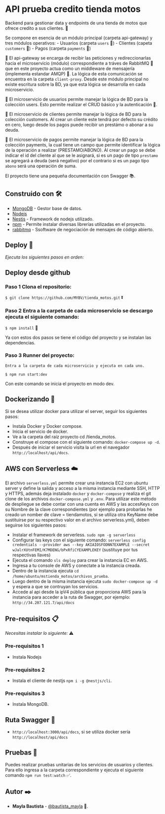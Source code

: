 # API prueba credito tienda motos

Backend para gestionar data y endpoints de una tienda de motos que ofrece credito a sus clientes. 🏬



Se compone en esencia de un módulo principal (carpeta api-gateway) y tres módulos operativos:
    - Usuarios (carpeta `users` 👥)
    - Clientes (capeta `customers` 🎎)
    - Pagos (carpeta `payments` 💸)

🔀 El api-gateway se encarga de recibir las peticiones y redireccionarlas hacia el microservicio (módulo) 
correspondiente a tráves de RabbitMQ 🐰 que en este proyecto actua como un middleware de mensajería 
(implementa estandar AMQP) 💬. La lógica de esta comunicación se encuentra en la carpeta `client-proxy`.
Desde este módulo principal no existe escritura sobre la BD, ya que esta lógica se desarrolla en cada microservicio.

👥 El microservicio de usuarios permite manejar la lógica de BD para la colección users. Esto permite realizar el CRUD 
básico y la autenticación 🔐.

🎎 El microservicio de clientes permite manejar la lógica de BD para la colección customers. Al crear un cliente este 
tendrá por defecto su crédito en cero, luego desde los pagos puede recibir un prestámo o abonar a su deuda.

💸 El microservicio de pagos permite manejar la lógica de BD para la colección payments, la cual tiene un campo que permite 
identificar la lógica de la operación a realizar (PRESTAMO/ABONO). Al crear un pago se debe 
indicar el id del cliente al que se le asignará, si es un pago de tipo `prestamo` se agregará a deuda (será negativo) 
por el contrario si es un pago tipo `abono` será una operación de suma.

El proyecto tiene una pequeña documentación con Swagger 📚.

## Construido con 🛠️

* [MongoDB](https://www.mongodb.com/) - Gestor base de datos.
* [Nodejs](https://nodejs.org)
* [Nestjs](https://docs.nestjs.com/) - Framework de nodejs utilizado.
* [npm](https://www.npmjs.com/) - Permite instalar diversas librerías utilizadas en el proyecto.
* [rabbitmq](https://www.rabbitmq.com/) - Ssoftware de negociación de mensajes de código abierto.


## Deploy 🚀
_Ejecuta los siguientes pasos en orden:_

## Deploy desde github

### Paso 1 Clona el repositorio: 

  ```$ git clone https://github.com/MYBV/tienda_motos.git``` ⏬

### Paso 2 Entra a la carpeta de cada microservicio se descargo ejecuta el siguiente comando:
  
  ```$ npm install``` 📂	

Ya con estos dos pasos se tiene el código del proyecto y se instalan las dependencias.

### Paso 3 Runner del proyecto:

    Entra a la carpeta de cada microservicio y ejecuta en cada uno.

  ```$ npm run start:dev```

Con este comando se inicia el proyecto en modo dev.

## Dockerizando 🐋
Si se desea utilizar docker para utilizar el server, seguir los siguientes pasos:

  - Instala Docker y Docker compose.
  - Inicia el servicio de docker.
  - Ve a la carpeta del raíz proyecto cd /tienda_motos.
  - Construye el compose con el siguiente comando: ```docker-compose up -d```.
  - Después de iniciar el servicio visita la url en el navegador `http://localhost/api/docs`.

## AWS con Serverless ☁️
El archivo `serverless.yml` permite crear una instancia EC2 con ubuntu server y define la salida y acceso 
a la misma instancia mediante SSH, HTTP y HTTPS, además deja instalado `docker` y `docker-compose` 
y realiza el git clone de los archivos `docker-compose.yml` y `.env`. Para utilizar este método de despliegue 
se debe contar con una cuenta en AWS y las accesKeys con su Nombre de la clave correspondientes 
(por ejemplo para probarlas he creado un nomber de clave = tiendamotos, si se utiliza otra KeyName debe sustituirse 
por su respectivo valor en el archivo serverless.yml), deben seguirse los siguientes pasos:

- Instalar el framework de serverless. `sudo npm -g serverless`
- Configurar las keys con el siguiente comando: 
   ```serverless config credentials --provider aws --key AKIAIOSFODNN7EXAMPLE --secret wJalrXUtnFEMI/K7MDENG/bPxRfiCYEXAMPLEKEY```
   (sustituye por tus respectivas llaves)
- Ejecuta el comando ```sls deploy``` para crear la instancia EC en AWS.
- Ingresa a tu console de AWS y conectate a la instancia creada.
- Dentro de la instancia ejecuta ```cd /home/ubuntu/mstienda_motos/archivos_prueba```.
- Luego dentro de la misma instancia ejecuta ```sudo docker-compose up -d``` y espera a que se contruyan los servicios.
- Accede al api desde la ipV4 pública que proporciona AWS para la instancia para acceder a la ruta de Swagger, por ejemplo: 
`http://34.207.121.7/api/docs`

## Pre-requisitos 📋

_Necesitas instalar lo siguiente:_ ⚠️

### Pre-requisitos 1
* Instala Nodejs

### Pre-requisitos 2
* Instala el cliente de nestjs ```npm i -g @nestjs/cli```.

### Pre-requisitos 3
* Instala MongoDB.



## Ruta Swagger 🔗
- `http://localhost:3000/api/docs`, si se utiliza docker sería `http://localhost/api/docs`

## Pruebas 🚥
Puedes realizar pruebas unitarias de los servicios de usuarios y clientes. Para ello ingresa a la 
carpeta correspondiente y ejecuta el siguiente comando ```npm run test:watch``` ✅.

## Autor ✒️

* **Mayla Bautista** - [@bautista_mayla](#Des_Mayla) 👤.